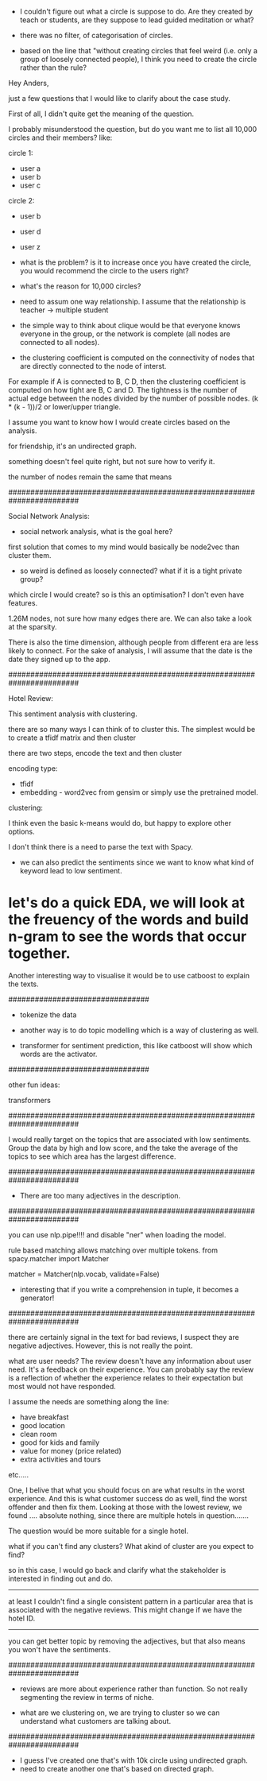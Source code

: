 * I couldn't figure out what a circle is suppose to do. Are they created by teach or students, are they suppose to lead guided meditation or what?

* there was no filter, of categorisation of circles.



* based on the line that "without creating circles that feel weird (i.e. only a group of loosely connected people), I think you need to create the circle rather than the rule?





Hey Anders,

just a few questions that I would like to clarify about the case study.

First of all, I didn't quite get the meaning of the question.


I probably misunderstood the question, but do you want me to list all 10,000 circles and their members?  like:


circle 1:

* user a
* user b
* user c

circle 2: 

* user b 
* user d
* user z

* what is the problem? is it to increase once you have created the circle, you would recommend the circle to the users right?


* what's the reason for 10,000 circles?


* need to assum one way relationship. I assume that the relationship is teacher -> multiple student

* the simple way to think about clique would be that everyone knows
  everyone in the group, or the network is complete (all nodes are
  connected to all nodes).

* the clustering coefficient is computed on the connectivity of nodes
  that are directly connected to the node of interst.

For example if A is connected to B, C D, then the clustering
coefficient is computed on how tight are B, C and D. The tightness is
the number of actual edge between the nodes divided by the number of
possible nodes. (k * (k - 1))/2 or lower/upper triangle.




I assume you want to know how I would create circles based on the analysis.

for friendship, it's an undirected graph.

something doesn't feel quite right, but not sure how to verify it.


the number of nodes remain the same that means 

########################################################################

Social Network Analysis:

* social network analysis, what is the goal here?


first solution that comes to my mind would basically be node2vec than cluster them.


* so weird is defined as loosely connected? what if it is a tight private group?

which circle I would create? so is this an optimisation? I don't even have features.



1.26M nodes, not sure how many edges there are. We can also take a look at the sparsity.

There is also the time dimension, although people from different era are less likely to connect. For the sake of analysis, I will assume that the date is the date they signed up to the app.


########################################################################

Hotel Review:

This sentiment analysis with clustering.

there are so many ways I can think of to cluster this. The simplest would be to create a tfidf matrix and then cluster

there are two steps, encode the text and then cluster

encoding type:

* tfidf
* embedding - word2vec from gensim or simply use the pretrained model.

clustering:

I think even the basic k-means would do, but happy to explore other options.



I don't think there is a need to parse the text with Spacy.

* we can also predict the sentiments since we want to know what kind of keyword lead to low sentiment.




# let's do a quick EDA, we will look at the freuency of the words and build n-gram to see the words that occur together.

Another interesting way to visualise it would be to use catboost to explain the texts.


################################

* tokenize the data

* another way is to do topic modelling which is a way of clustering as well.


* transformer for sentiment prediction, this like catboost will show which words are the activator.

################################



other fun ideas:

transformers

########################################################################

I would really target on the topics that are associated with low
sentiments. Group the data by high and low score, and the take the
average of the topics to see which area has the largest difference.


########################################################################


* There are too many adjectives in the description.

########################################################################


you can use nlp.pipe!!!! and disable "ner" when loading the model.


rule based matching allows matching over multiple tokens.
from spacy.matcher import Matcher

matcher = Matcher(nlp.vocab, validate=False)

* interesting that if you write a comprehension in tuple, it becomes a generator! 


########################################################################

there are certainly signal in the text for bad reviews, I suspect they
are negative adjectives. However, this is not really the point.

what are user needs? The review doesn't have any information about user need. It's a feedback on their experience. You can probably say the review is a reflection of whether the experience relates to their expectation but most would not have responded.

I assume the needs are something along the line:

* have breakfast
* good location
* clean room
* good for kids and family
* value for money (price related)
* extra activities and tours

etc.....


One, I belive that what you should focus on are what results in the
worst experience. And this is what customer success do as well, find
the worst offender and then fix them. Looking at those with the lowest
review, we found .... absolute nothing, since there are multiple
hotels in question.......

The question would be more suitable for a single hotel.


what if you can't find any clusters? What akind of cluster are you expect to find?



so in this case, I would go back and clarify what the stakeholder is
interested in finding out and do.

*****

at least I couldn't find a single consistent pattern in a particular
area that is associated with the negative reviews. This might change
if we have the hotel ID.

*****


you can get better topic by removing the adjectives, but that also
means you won't have the sentiments.

########################################################################

* reviews are more about experience rather than function. So not
  really segmenting the review in terms of niche.



* what are we clustering on, we are trying to cluster so we can
  understand what customers are talking about.
  

########################################################################


* I guess I've created one that's with 10k circle using undirected graph.
* need to create another one that's based on directed graph.